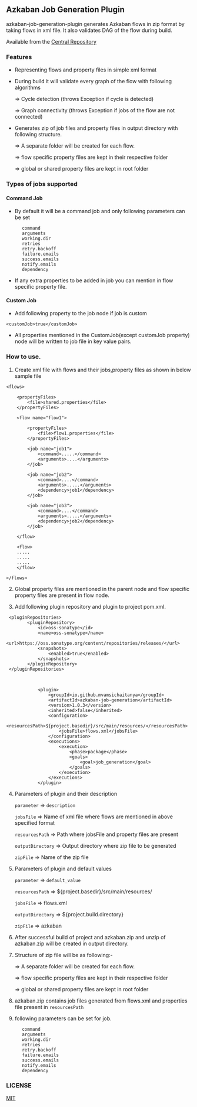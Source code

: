 ## Azkaban Job Generation Plugin

azkaban-job-generation-plugin generates Azkaban flows in zip format by taking flows in xml file.
It also validates DAG of the flow during build.

Available from the [Central Repository](https://mvnrepository.com/artifact/io.github.mvamsichaitanya/azkaban-job-generation) 

### Features

* Representing flows and property files in simple xml format

* During build it will validate every graph of the flow with following algorithms
 
   => Cycle detection (throws Exception if cycle is detected)
 
   => Graph connectivity (throws Exception if jobs of the flow are not connected)
 
* Generates zip of job files and property files in output directory with following structure.
  
   => A separate folder will be created for each flow.
   
   => flow specific property files are kept in their respective folder
   
   => global or shared property files are kept in root folder 

### Types of jobs supported

#### Command Job

* By default it will be a command job and only following parameters can be set

```
      command
      arguments
      working.dir
      retries
      retry.backoff
      failure.emails
      success.emails
      notify.emails
      dependency

```

* If any extra properties to be added in job you can mention in flow specific property file.

#### Custom Job

* Add following property to the job node if job is custom

```
<customJob>true</customJob>
```

* All properties mentioned in the CustomJob(except customJob property) node will be written to 
job file in key value pairs.

### How to use.

1. Create xml file with flows and their jobs,property files as shown in below sample file

```
<flows>

    <propertyFiles>
        <file>shared.properties</file>
    </propertyFiles>

    <flow name="flow1">
       
        <propertyFiles>
            <file>flow1.properties</file>
        </propertyFiles>

        <job name="job1">
            <command>.....</command>
            <arguments>....</arguments>
        </job>
        
        <job name="job2">
            <command>....</command>
            <arguments>.....</arguments>
            <dependency>job1</dependency>
        </job>
        
        <job name="job3">
            <command>....</command>
            <arguments>.....</arguments>
            <dependency>job2</dependency>
        </job>
    
    </flow>
    
    <flow>
    .....
    .....
    .....
    </flow>

</flows>
```

2. Global property files are mentioned in the parent node and flow specific property files are present in flow node.

3. Add following plugin repository and plugin to project pom.xml.

```    
 <pluginRepositories>
        <pluginRepository>
            <id>oss-sonatype</id>
            <name>oss-sonatype</name>
            <url>https://oss.sonatype.org/content/repositories/releases/</url>
            <snapshots>
                <enabled>true</enabled>
            </snapshots>
        </pluginRepository>
 </pluginRepositories>
       
       
```

```      
            <plugin>
                <groupId>io.github.mvamsichaitanya</groupId>
                <artifactId>azkaban-job-generation</artifactId>
                <version>1.0.3</version>
                <inherited>false</inherited>
                <configuration>
                    <resourcesPath>${project.basedir}/src/main/resources/</resourcesPath>
                    <jobsFile>flows.xml</jobsFile>
                </configuration>
                <executions>
                    <execution>
                        <phase>package</phase>
                        <goals>
                            <goal>job_generation</goal>
                        </goals>
                    </execution>
                </executions>
            </plugin>
```


4. Parameters of plugin and their description

    ```parameter```       =>         ```description```
        
    ```jobsFile```        =>         Name of xml file where flows are mentioned in above specified format
    
    ```resourcesPath```   =>         Path where jobsFile and property files are present

    ```outputDirectory``` =>         Output directory where zip file to be generated
    
    ```zipFile```         =>          Name of the zip file
    

5. Parameters of plugin and default values

    ```parameter```       =>         ```default_value```
    
    ```resourcesPath```   =>         ${project.basedir}/src/main/resources/
    
    ```jobsFile```        =>         flows.xml
    
    ```outputDirectory``` =>         ${project.build.directory}
    
    ```zipFile```         =>          azkaban



6. After successful build of project and azkaban.zip and unzip of azkaban.zip will be created in output directory.

7. Structure of zip file will be as following:-

   => A separate folder will be created for each flow.
   
   => flow specific property files are kept in their respective folder
   
   => global or shared property files are kept in root folder 
   
8. azkaban.zip contains job files generated from flows.xml and properties file present in ```resourcesPath```

9. following parameters can be set for job.

```
      command
      arguments
      working.dir
      retries
      retry.backoff
      failure.emails
      success.emails
      notify.emails
      dependency

```

### LICENSE

[MIT](https://github.com/mvamsichaitanya/azkaban-job-generator-plugin/blob/master/LICENSE.txt)
